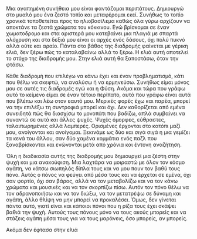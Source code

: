 Μια αγαπημένη συνήθεια μου είναι φαντάζομαι περιπάτους.
Δημιουργώ στο μυαλό μου ένα ζεστό τοπίο και μεταφέρομαι εκεί.
Συνήθως το τοπίο χρονικά τοποθετείται προς το ηλιοβασίλεμα
καθώς όλα γύρω αρχίζουν να αποκτάνε τα ζεστά χρώματα του κόκκινου.
Εγώ βρίσκομαι σε έναν χωματοδρομο και στα αριστερά μου κατεβαίνει μια πλαγιά
με σπαρτά ολόχρυση και στα δεξιά μου είναι οι αρχές ενός δάσους, όχι πολύ πυκνό
αλλά ούτε και αραίο. Πάντα στο βάθος της διαδρομής φαίνεται με γέρικη ελιά,
δεν ξέρω πώς το καταλαβαίνω αλλά το ξέρω. Η ελιά αυτή αποτελεί το στόχο της
διαδρομής μου. Στην ελιά αυτή θα ξαποστάσω, όταν την φτάσω.

Κάθε διαδρομή που επιλέγω να κάνω έχει και έναν προβληματισμό, κάτι που θέλω να σκεφτώ, να αναλύσω ή να ερμηνεύσω. Συνήθως είμαι μόνος μου σε αυτές τις διαδρομές
εγώ και η Φύση. Ακόμα και τώρα που γράφω αυτό το κείμενο είμαι σε έναν τέτοιο περίπατο, αυτά που γράφω είναι αυτά που βλέπω και λέω στον εαυτό μου. Μερικές φορές έχω και παρέα, μπορεί να την επιλέξω τη συντροφιά μπορεί και όχι. Δεν καθορίζεται από εμένα συνειδητά πώς θα διασχίσω το μονοπάτι που βαδίζω, απλά συμβαίνει να συναντώ σε αυτό και άλλες ψυχές. Ψυχές όμορφες, εύθραστες, ταλαιπωρημένες αλλά λαμπερές. Ορισμένες έρχονται στο κατόπι μαζί μου, ανοίγονται και ανοίγομαι. Ξεκινάμε ως δύο και σιγά σιγά η μια γεμίζει τα κενά του άλλου, σαν δύο χαμένα κομμάτια ενός παζλ που ξαναβρίσκονται και ενώνονται μετά από χρόνια και έντονη αναζήτηση.

Όλη η διαδικασία αυτής της διαδρομής μου δημιουργεί μια ζέστη στην ψυχή και μια ανακούφιση. Μια λαχτάρα να μοιραστώ με όλον τον κόσμο αγάπη, να κάτσω σιωπηλός δίπλα τους και να μου πουν τον βαθύ τους πόνο. Αυτός ο πόνος να φεύγει από μέσα τους και να έρχεται σε εμένα, όχι σαν φορτίο, όχι σαν βάρος, αλλά να τον μεταβολίζω και να τον κάνω χρώματα και μουσικές και να τον σκορπίζω πίσω. Αυτόν τον πόνο θέλω να τον αδρανοποιήσω και να τον διώξω, να τον μετατρέψω σε δύναμη και αγάπη, άλλο θλίψη να μην μπορεί να προκαλέσει. Όμως, δεν γίνεται πάντα αυτό, γιατί είναι και κάποιοι πόνοι που η ρίζα τους έχει σκάψει βαθιά την ψυχή. Αυτούς τους πόνους μόνο να τους ακούς μπορείς και να στάζεις αγάπη μέσα τους για να τους μαράνεις, όσο μπορείς, αν μπορείς.



Ακόμα δεν έφτασα στην ελιά
